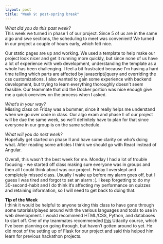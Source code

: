 ```yaml
---
layout: post
title: "Week 9: post-spring break"
---
```

*What did you do this past week?*   
This week we turned in phase 1 of our project.  Since 5 of us are in the same algo and swe sections, the scheduling to meet was convenient!  We turned in our project a couple of hours early, which felt nice.

Our static pages are up and working.  We used a template to help make our project look nicer and get it running more quickly, but since none of us have a lot of experience with web development, understanding the template as a whole has been challenging.  I feel a bit frustrated because I'm having a hard time telling which parts are affected by javascript/jquery and overriding the css customizations.  I also wanted to gain some experience with backend development, but trying to learn everything thoroughly doesn't seem feasible.  Our teammate that did the Docker portion was nice enough give me a quick overview on the process when I asked.

*What’s in your way?*   
Missing class on Friday was a bummer, since it really helps me understand when we go over code in class.  Our algo exam and phase II of our project will be due the same week, so we’ll definitely have to plan for that since everyone in our group is on the same schedule.

*What will you do next week?*   
Hopefully get started on phase II and have some clarity on who’s doing what.  After reading some articles I think we should go with React instead of Angular.

Overall, this wasn't the best week for me.  Monday I had a lot of trouble focusing - we started off class making sure everyone was in groups and then all I could think about was our project.  Friday I overslept and completely missed class.  Usually I wake up before my alarm goes off, but I guess I was tired and forgot to set an alarm :(.  I keep forgetting to do my 30-second-habit and I do think it’s affecting my performance on quizzes and retaining information, so I will need to get back to doing that.

**Tip of the Week**   
I think it would be helpful to anyone taking this class to have gone through some tutorials/played around with the various languages and tools to use in web development.  I would recommend HTML/CSS, Python, and databases to start off.  One of my teammates recommended [this](https://www.udacity.com/course/full-stack-foundations--ud088) Udacity course, which I’ve been planning on going through, but haven’t gotten around to yet.  He did most of the setting up of Flask for our project and said this helped him learn for previous hackathon projects.
